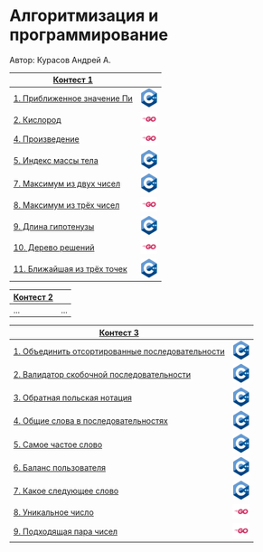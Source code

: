# Алгоритмизация и программирование

Автор: Курасов Андрей A.

|[Контест 1](https://contest.yandex.ru/contest/52142/problems/) |  |
| --- | :-: |
| [1. Приближенное значение Пи](./CONTEST-1/1/1.cpp) | ![](./img/cpp.png) |
| [2. Кислород](./CONTEST-1/2/2.go) | ![](./img/go.png) |
| [4. Произведение](./CONTEST-1/4/4.go) | ![](./img/go.png) |
| [5. Индекс массы тела](./CONTEST-1/5/5.cpp) | ![](./img/cpp.png) |
| [7. Максимум из двух чисел](./CONTEST-1/7/7.cpp) | ![](./img/cpp.png) |
| [8. Максимум из трёх чисел](./CONTEST-1/8/8.go) | ![](./img/go.png) |
| [9. Длина гипотенузы](./CONTEST-1/9/9.cpp) | ![](./img/cpp.png) |
| [10. Дерево решений](./CONTEST-1/10/10.go) | ![](./img/go.png) |
| [11. Ближайшая из трёх точек](./CONTEST-1/11/11.cpp) | ![](./img/cpp.png) |

|[Контест 2](https://contest.yandex.ru/contest/52676/problems/) |  |
| --- | :-: |
| ... | ... |

|[Контест 3](https://contest.yandex.ru/contest/53504/problems/) |  |
| --- | :-: |
| [1. Объединить отсортированные последовательности](./CONTEST-3/1/1.cpp) | ![](./img/cpp.png) |
| [2. Валидатор скобочной последовательности](./CONTEST-3/2/main.cpp) | ![](./img/cpp.png) |
| [3. Обратная польская нотация](./CONTEST-3/3/main.cpp) | ![](./img/cpp.png) |
| [4. Общие слова в последовательностях](./CONTEST-3/4/main.cpp) | ![](./img/cpp.png) |
| [5. Самое частое слово](./CONTEST-3/5/main.cpp) | ![](./img/cpp.png) |
| [6. Баланс пользователя](./CONTEST-3/6/main.cpp) | ![](./img/cpp.png) |
| [7. Какое следующее слово](./CONTEST-3/7/main.cpp) | ![](./img/cpp.png) |
| [8. Уникальное число](./CONTEST-3/8/8.go) | ![](./img/go.png) |
| [9. Подходящая пара чисел](./CONTEST-3/9/9.go) | ![](./img/go.png) |

